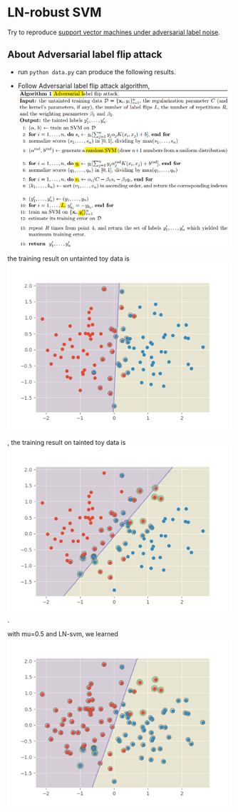 # LN-robust SVM

Try to reproduce  [support vector machines under adversarial label noise](http://proceedings.mlr.press/v20/biggio11/biggio11.pdf). 

## About Adversarial label flip attack

- run `python data.py` can produce the following results.  

- Follow  Adversarial label flip attack algorithm, 
![](./doc/alo.png)
 
the training result on untainted toy data is 
![](./res/linear/ori.png)

, the training result on tainted toy data is 
![](./res/linear/ln.png).  

with mu=0.5 and LN-svm, we learned 
![](./res/linear/ln.robust.mu.0.5.png)



